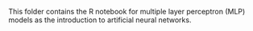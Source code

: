 This folder contains the R notebook for multiple layer perceptron (MLP) models as the introduction to artificial neural networks.
